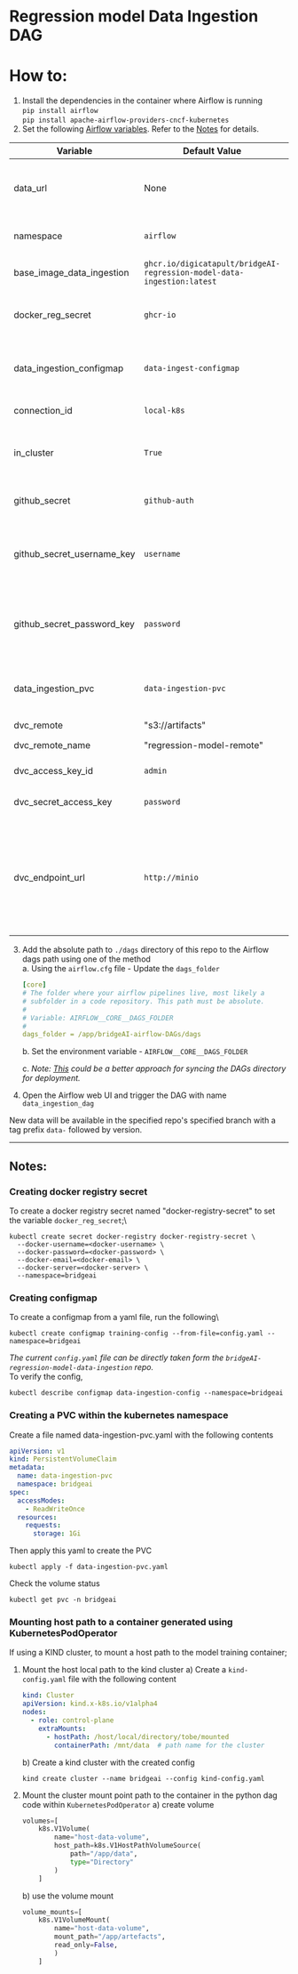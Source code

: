 # Regression model Data Ingestion DAG

# How to:
1. Install the dependencies in the container where Airflow is running\
    `pip install airflow`\
    `pip install apache-airflow-providers-cncf-kubernetes`
2. Set the following [Airflow variables](https://airflow.apache.org/docs/apache-airflow/stable/howto/variable.html). Refer to the [Notes](#notes) for details.

| Variable                   | Default Value                                                          | Description                                                                                                         |
|----------------------------|------------------------------------------------------------------------|---------------------------------------------------------------------------------------------------------------------|
| data_url                   | None                                                                   | Data url of the csv file. You should be able to access the file via `curl`                                          |
| namespace                  | `airflow`                                                              | Kubernetes cluster namespace                                                                                        |
| base_image_data_ingestion  | `ghcr.io/digicatapult/bridgeAI-regression-model-data-ingestion:latest` | Name of the data ingestion image                                                                                    |
| docker_reg_secret          | `ghcr-io`                                                              | Name of the secret for the docker registry pull                                                                     |
| data_ingestion_configmap   | `data-ingest-configmap`                                                | Name of the configmap containing the data ingestion config                                                          |
| connection_id              | `local-k8s`                                                            | Kubernetes connection id                                                                                            |
| in_cluster                 | `True`                                                                 | Run kubernetes client with in_cluster configuration                                                                 |
| github_secret              | `github-auth`                                                          | Name of the secret for git access                                                                                   |
| github_secret_username_key | `username`                                                             | Key corresponding to the git username in the above github_secret                                                    |
| github_secret_password_key | `password`                                                             | Key corresponding to the git password in the above github_secret                                                    |
| data_ingestion_pvc         | `data-ingestion-pvc`                                                   | The name of the PVC assigned for data ingestion DAG                                                                 |
| dvc_remote                 | "s3://artifacts"                                                       | dvc remote                                                                                                          |
| dvc_remote_name            | "regression-model-remote"                                              | name for dvc remote                                                                                                 |
| dvc_access_key_id          | `admin`                                                                | access key for dvc remote                                                                                           |
| dvc_secret_access_key      | `password`                                                             | secret access key for dvc remote                                                                                    |
| dvc_endpoint_url           | `http://minio`                                                         | The URL endpoint for the DVC storage backend. This is typically the URL of an S3-compatible service, such as MinIO  |

3. Add the absolute path to `./dags` directory of this repo to the Airflow dags path using one of the method\
    a. Using the `airflow.cfg` file - Update the `dags_folder`
    ```yaml
    [core]
    # The folder where your airflow pipelines live, most likely a
    # subfolder in a code repository. This path must be absolute.
    #
    # Variable: AIRFLOW__CORE__DAGS_FOLDER
    #
    dags_folder = /app/bridgeAI-airflow-DAGs/dags
    ```
    b. Set the environment variable - `AIRFLOW__CORE__DAGS_FOLDER`

    c. *Note: [This](https://airflow.apache.org/docs/helm-chart/stable/manage-dags-files.html#mounting-dags-using-git-sync-sidecar-with-persistence-enabled) could be a better approach for syncing the DAGs directory for deployment.*

4. Open the Airflow web UI and trigger the DAG with name `data_ingestion_dag`

New data will be available in the specified repo's specified branch with a tag prefix `data-` followed by version.

---
## Notes:

### Creating docker registry secret
To create a docker registry secret named "docker-registry-secret" to set the variable `docker_reg_secret`;\
```shell
kubectl create secret docker-registry docker-registry-secret \
  --docker-username=<docker-username> \
  --docker-password=<docker-password> \
  --docker-email=<docker-email> \
  --docker-server=<docker-server> \
  --namespace=bridgeai
```
### Creating configmap
To create a configmap from a yaml file, run the following\
```shell
kubectl create configmap training-config --from-file=config.yaml --namespace=bridgeai
```
*The current `config.yaml` file can be directly taken form the
`bridgeAI-regression-model-data-ingestion` repo.*\
To verify the config,
```shell
kubectl describe configmap data-ingestion-config --namespace=bridgeai
````
### Creating a PVC within the kubernetes namespace
Create a file named data-ingestion-pvc.yaml with the following contents
```yaml
apiVersion: v1
kind: PersistentVolumeClaim
metadata:
  name: data-ingestion-pvc
  namespace: bridgeai
spec:
  accessModes:
    - ReadWriteOnce
  resources:
    requests:
      storage: 1Gi

```
Then apply this yaml to create the PVC
```shell
kubectl apply -f data-ingestion-pvc.yaml
```
Check the volume status
```shell
kubectl get pvc -n bridgeai
```

### Mounting host path to a container generated using KubernetesPodOperator 

If using a KIND cluster, to mount a host path to the model training container;
1. Mount the host local path to the kind cluster
    a) Create a `kind-config.yaml` file with the following content
    ```yaml
    kind: Cluster
    apiVersion: kind.x-k8s.io/v1alpha4
    nodes:
      - role: control-plane
        extraMounts:
          - hostPath: /host/local/directory/tobe/mounted
            containerPath: /mnt/data  # path name for the cluster
    ```
    b) Create a kind cluster with the created config
    ```shell
   kind create cluster --name bridgeai --config kind-config.yaml
    ```
2. Mount the cluster mount point path to the container in the python dag code within `KubernetesPodOperator`
    a) create volume
    ```python
    volumes=[
        k8s.V1Volume(
            name="host-data-volume",
            host_path=k8s.V1HostPathVolumeSource(
                path="/app/data",
                type="Directory"
            )
        ]
    ```
    b)  use the volume mount
    ```python
    volume_mounts=[
        k8s.V1VolumeMount(
            name="host-data-volume",
            mount_path="/app/artefacts",
            read_only=False,
            )
        ]
    ```


